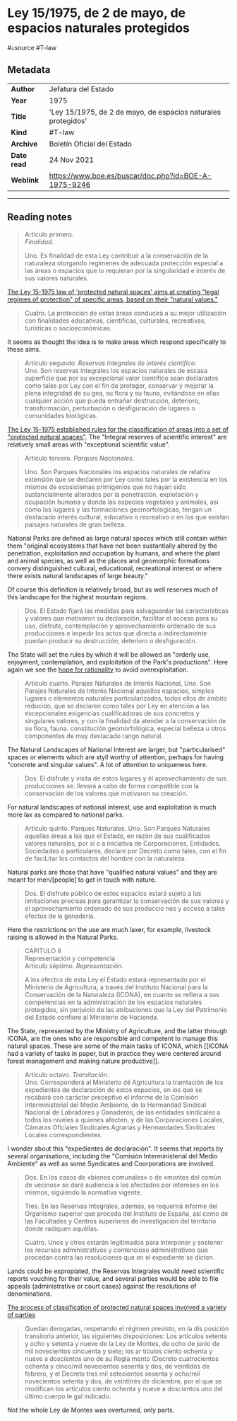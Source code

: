 # Ley 15/1975, de 2 de mayo, de espacios naturales protegidos
#▵source #T-law 


## Metadata

|        |  |
|:--------------|:-----------|
| **Author**			|  Jefatura del Estado    |
| **Year**				| 	1975		 |
| **Title**				| 	'Ley 15/1975, de 2 de mayo, de espacios naturales protegidos'		 |
| **Kind**				| #T-law  |
| **Archive**				| 	Boletín Oficial del Estado		 |
| **Date read**				| 	24 Nov 2021	 |
| **Weblink**				| 	https://www.boe.es/buscar/doc.php?id=BOE-A-1975-9246		 |


---

## Reading notes



> Artículo primero.  
> *Finalidad*.  
>  
> Uno. Es finalidad de esta Ley contribuir a la conservación de la naturaleza otorgando regímenes de adecuada protección especial a las áreas o espacios que lo requieran por la singularidad e interés de sus valores naturales.

[The Ley 15-1975 law of 'protected natural spaces' aims at creating "legal regimes of protection" of specific areas, based on their "natural values."](The%20Ley%2015-1975%20law%20of%20'protected%20natural%20spaces'%20aims%20at%20creating%20%22legal%20regimes%20of%20protection%22%20of%20specific%20areas,%20based%20on%20their%20%22natural%20values.%22.md)

> Cuatro. La protección de estas áreas conducirá a su mejor utilización con finalidades educativas, científicas, culturales, recreativas, turísticas o socioeconómicas.

 It seems as thought the idea is to make areas which respond specifically to these aims.

> Artículo segundo. *Reservas integrales de interés científico*.  
> Uno. Son reservas integrales los espacios naturales de escasa superficie que por su excepcional valor científico sean declarados como tales por Ley con el fin de proteger, conservar y mejorar la plena integridad de su gea, su flora y su fauna, evitándose en ellas cualquier acción que pueda entrañar destrucción, deterioro, transformación, perturbación o desfiguración de lugares o comunidades biológicas.

[ The Ley 15-1975 established rules for the classification of areas into a set of "protected natural spaces"](%20The%20Ley%2015-1975%20established%20rules%20for%20the%20classification%20of%20areas%20into%20a%20set%20of%20%22protected%20natural%20spaces%22.md). The "Integral reserves of scientific interest" are relatively small areas with "exceptional scientific value".

> Artículo tercero. *Parques Nacionales*.  
>
> Uno. Son Parques Nacionales los espacios naturales de relativa extensión que se declaren por Ley como tales por la existencia en los mismos de ecosistemas primigenios que no hayan sido sustancialmente alterados por la penetración, explotación y ocupación humana y donde las especies vegetales y animales, así como los lugares y las formaciones geomorfológicas, tengan un destacado interés cultural, educativo o recreativo o en los que existan paisajes naturales de gran belleza.

National Parks are defined as large natural spaces which still contain within them "original ecosystems that have not been sustantially altered by the penetration, exploitation and occupation by humans, and where the plant and animal species, as well as the places and geomorphic formations convery distinguished cultural, educational, recreational interest or where there exists natural landscapes of large beauty."  

Of course this definition is relatively broad, but as well reserves much of this landscape for the highest mountain regions.

> Dos. El Estado fijará las medidas para salvaguardar las características y valores que motivaron su declaración, facilitar el acceso para su uso, disfrute, contemplación y aprovechamiento ordenado de sus producciones e impedir los actos que directa o indirectamente puedan producir su destrucción, deterioro o desfiguración.

The State will set the rules by which it will be allowed an "orderly use, enjoyment, contemplation, and exploitation of the Park's productions". Here again we see the [hope for rationality](for%20the%20Francoist%20regime,%20'rationality'%20had%20an%20ambiguous%20role%20to%20play%20in%20the%20approach%20to%20Nature.md) to avoid overexploitation.

> Artículo cuarto. Parajes Naturales de Interés Nacional, Uno. Son Parajes Naturales de Interés Nacional aquellos espacios, simples lugares o elementos naturales particularizados, todos ellos de ámbito reducido, que se declaren como tales por Ley en atención a las excepcionales exigencias cualificadoras de sus concretos y singulares valores, y con la finalidad da atender a la conservación de su flora, fauna. constitución geomorfológica, especial belleza u otros componentes de muy destacado rango natural.

 The Natural Landscapes of National Interest are larger, but "particularised" spaces or elements which are styll worthy of attention, perhaps for having "concrete and singular values". A lot of attention to uniqueness here.

> Dos. El disfrute y visita de estos lugares y él aprovechamiento de sus producciones se. llevará a cabo de forma compatible con la conservación de los valores que motivaron su creación.

 For natural landscapes of national interest, use and exploitation is much more lax as compared to national parks.

> Artículo quinto. Parques Naturales. Uno. Son Parques Naturales aquellas áreas a las que el Estado, en razón de sus cualificados valores naturales, por sí o a iniciativa de Corporaciones, Entidades, Sociedades o particulares, declare por Decreto como tales, con el fin de faciLitar los contactos del hombre con la naturaleza.

 Natural parks are those that have "qualified natural values" and they are meant for men/[people] to get in touch with nature.

> Dos. El disfrute público de estos espacios estará sujeto a las limitaciones precisas para garantizar la conservación de sus valores y el aprovechamiento ordenado de sus produccio­ nes y acceso a tales efectos de la ganadería.

 Here the restrictions on the use are much laxer, for example, livestock raising is allowed in the Natural Parks.

> CAPITULO II  
> Representación y competencia  
> Artículo séptimo. *Representación*.  
>
> A los efectos de esta Ley el Estado estará representado por el Ministerio de Agricultura, a través del Instituto Nacional para la Conservación de la Naturaleza (ICONA), en cuanto se refiera a sus competencias en la administración de los espa­cios naturales protegidos, sin perjuicio de las atribuciones que la Ley del Patrimonio del Estado confiere al Ministerio de Hacienda.

 The State, represented by the Ministry of Agriculture, and the latter through ICONA, are the ones who are responsible and competent to manage this natural spaces. These are some of the main tasks of ICONA, which [[ICONA had a variety of tasks in paper, but in practice they were centered around forest management and making nature productive]]. 

> Artículo octavo. *Tramitación*.  
> Uno. Corresponderá al Ministerio dé Agricultura la tram­tación de los expedientes de declaración de estos espacios, en ios que se recabará con carácter preceptivo el informe de la Comisión Interministerial del Medio Ambiente, de la Hermandad Sindical Nacional de Labradores y Ganaderos, de las entidades sindicales a todos los niveles a quienes afecten, y de las Corporaciones Locales, Cámaras Oficiales Sindicales Agrarias y Hermandades Sindicales Locales correspondientes.

 I wonder about this "expedientes de declaración". It seems that reports by several organisations, including the "Comisión Interministerial del Medio Ambiente" as well as some Syndicates and Coorporations are involved.

> Dos. En los casos de «bienes comunales» o de «montes del común de vecinos» se dará audiencia a los afectados por intereses en los mismos, siguiendo la normativa vigente.  
> 
> Tres. En las Reservas Integrales, además, se requerirá informe del Organismo superior que proceda del Instituto de España, así como de las Facultades y Centros superiores de investigación del territorio donde radiquen aquéllas.  
> 
> Cuatro. Unos y otros estarán legitimados para interponer y sostener los recursos administrativos y contencioso adminis­trativos que procedan contra las resoluciones que en el expe­diente se dicten.

 Lands could be expropiated, the Reservas Integrales would need scientific reports vouching for their value, and several parties would be able to file appeals (administrative or court cases) against the resolutions of denominations.
 
[The process of classification of protected natural spaces involved a variety of parties](the%20process%20of%20classification%20of%20protected%20natural%20spaces%20involved%20a%20variety%20of%20parties.md)

> Quedan derogadas, respetando el régimen previsto, en la dis­ posición transitoria anterior, las siguientes disposiciones: Los artículos setenta y ocho y setenta y nueve de la Ley de Montes, de ocho de junio de mil novecientos cincuenta y siete; los ar­ tículos ciento ochenta y nueve a doscientos uno de su Regla­ mento (Decreto cuatrocientos ochenta y cinco/mil novecientos sesenta y dos, de veintidós de febrero, y el Decreto tres mil setecientos sesenta y ocho/mil novecientos setenta y dos, de veintitrés de diciembre, por el que se modifican los artículos ciento ochenta y nueve a doscientos uno del último cuerpo le­ gal indicado.

 Not the whole Ley de Montes was overturned, only parts.
